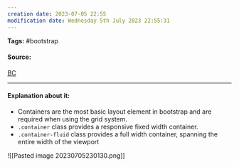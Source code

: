 ```yaml
---
creation date: 2023-07-05 22:55
modification date: Wednesday 5th July 2023 22:55:31
---
```


**Tags:** #bootstrap 

#### Source:
[BC](https://www.w3schools.com/bootstrap4/bootstrap_containers.asp)

--------------------------------------

#### Explanation about it:

* Containers are the most basic layout element in bootstrap and are required when using the grid system.
* `.container` class provides a responsive fixed width container.
* `.container-fluid` class provides a full width container, spanning the entire width of the viewport

![[Pasted image 20230705230130.png]]

